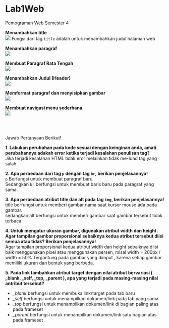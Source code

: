 # Lab1Web
Pemograman Web Semester 4

<p><b>Menambahkan title</b><br>
<img src = 'https://user-images.githubusercontent.com/46300525/112613731-fd1e0e80-8e52-11eb-9427-a320cc059f08.png'>
Fungsi dari tag <code>title</code> adalah untuk menambahkan judul halaman web</p>

<p><b>Menambahkan paragraf</b><br>
<img src = 'https://user-images.githubusercontent.com/46300525/112615743-774f9280-8e55-11eb-9346-eb4270454b67.png'></p>

<p><b>Membuat Paragraf Rata Tengah</b><br>
<img src = 'https://user-images.githubusercontent.com/46300525/112616810-bf22e980-8e56-11eb-91fd-7c799d0f1a99.png'></p>

<p><b>Menambahkan Judul (Header)</b><br>
<img src = 'https://user-images.githubusercontent.com/46300525/112618139-694f4100-8e58-11eb-9b36-9241d9844957.png'></p>

<p><b>Memformat paragraf dan menyisipkan gambar</b><br>
<img src = 'https://user-images.githubusercontent.com/46300525/112620027-943a9480-8e5a-11eb-967c-b41bae21cb72.png'></p>

<p><b>Membuat navigasi menu sederhana</b><br>
<img src = 'https://user-images.githubusercontent.com/46300525/112620253-d9f75d00-8e5a-11eb-93a0-b14608db5a24.png'></p>

<br>
<br>

Jawab Pertanyaan Berikut!
<p><b>1. Lakukan perubahan pada kode sesuai dengan keinginan anda, amati perubahannya adakah
error ketika terjadi kesalahan penulisan tag?</b>
<br>
  Jika terjadi kesalahan HTML tidak eror melainkan tidak me-load tag yang salah</p>

<p><b>2. Apa perbedaan dari tag <code>p</code> dengan tag <code>br</code>, berikan penjelasannya!</b>
<br>
  <code>p</code> Berfungsi untuk membuat paragraf baru 
  <br>
  Sedangkan <code>br</code> berfungsi untuk membuat baris baru pada paragraf yang sama.
  </p>
  
<p><b>3. Apa perbedaan atribut title dan alt pada tag <code>img</code>, berikan penjelasannya!</b>
  <br>
  title berfungsi untuk memberi gambar nama saat kursor mouse ada pada gambar.
  <br>
  sedangkan alt berfungsi untuk memberi gambar saat gambar tersebut tidak terbaca.
  </p>

<p><b>4. Untuk mengatur ukuran gambar, digunakan atribut width dan height. Agar tampilan gambar
  proporsional sebaiknya kedua atribut tersebut diisi semua atau tidak? Berikan penjelasannya!</b>
  <br>
  Agar tampilan proporsional kedua atribut width dan height sebaiknya diisi baik menggunakan pixel atau menggunakan persen, misal width = 200px / width = 50%
  Tergantung pada gambar yang diinput , karena setiap gambar memiliki ukuran dan bentuk yang berbeda.
  </p>
  
<p><b>5. Pada link tambahkan atribut target dengan nilai atribut bervariasi ( _blank, _self, _top,
  _parent ), apa yang terjadi pada masing-masing nilai antribut tersebut?</b>
  <ul>
    <li> <i>_blank</i> berfungsi untuk membuka link/target pada tab baru</li>
    <li> <i>_self</i> berfungsi untuk menampilkan dokumen/link pada tab yang sama</li>
    <li> <i>_top</i> berfungsi untuk menampilkan dokumen/link di bagian paling atas pada frameset </li>
    <li> <i>_parent</i> berfungsi untuk menampilkan dokumen/link satu bagian atas pada frameset </li>
  </ul>
  
  <br>
